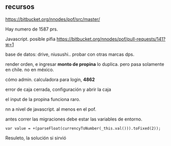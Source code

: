 
## recursos

https://bitbucket.org/nnodes/pof/src/master/

Hay numero de 1587 prs.


Javascript. posible pifia https://bitbucket.org/nnodes/pof/pull-requests/141?w=1

base de datos: drive, niusushi.. probar con otras marcas dps.

render orden, e ingresar **monto de propina** lo duplica. pero pasa solamente en chile. no en méxico.


cómo admin. calculadora para login,  **4862**

error de caja cerrada, configuración y abrir la caja

el input de la propina funciona raro.

nn a nivel de javascript. al menos en el pof.


antes correr las migraciones debe estar las variables de entorno.


`var value = +(parseFloat(currencyToNumber(_this.val())).toFixed(2));`



Resuleto, la solución si sirvió